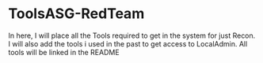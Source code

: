 # ToolsASG-RedTeam
In here, I will place all the Tools required to get in the system for just Recon. I will also add the tools i used in the past to get access to LocalAdmin. All tools will be linked in the README
